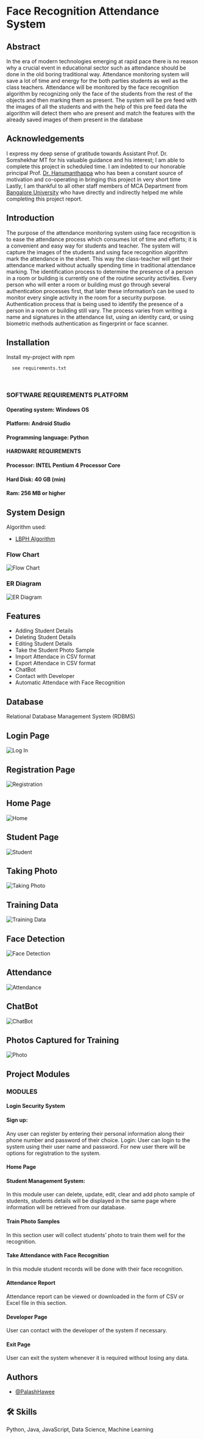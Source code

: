 
# Face Recognition Attendance System





## Abstract
In the era of modern technologies emerging at rapid pace there is no reason why a crucial event in educational sector such as attendance should be done in the old boring traditional way.
Attendance monitoring system will save a lot of time and energy for the both parties students as well as the class teachers. Attendance will be monitored by the face recognition algorithm by recognizing only the face of the students from the rest of the objects and then marking them as present. The system will be pre feed with the images of all the students and with the help of this pre feed data the algorithm will detect them who are present and match the features with the already saved images of them present in the database

## Acknowledgements


I express my deep sense of gratitude towards Assistant Prof. Dr. Somshekhar MT for his valuable guidance and his interest; I am able to complete this project in scheduled time.
 I am indebted to our honorable principal Prof. [Dr. Hanumanthappa](https://eng.bangaloreuniversity.ac.in/wp-content/uploads/2016/09/MCA-HANUMANTHAPPA-M-CV-16092016.pdf) who has been a constant source of motivation and co-operating in bringing this project in very short time
Lastly, I am thankful to all other staff members of MCA Department from [Bangalore University](https://eng.bangaloreuniversity.ac.in/) who have directly and indirectly helped me while completing this project report.

## Introduction

The purpose of the attendance monitoring system using face recognition is to ease the attendance process which consumes lot of time and efforts; it is a convenient and easy way for students and teacher. The system will capture the images of the students and using face recognition algorithm mark the attendance in the sheet. This way the class-teacher will get their attendance marked without actually spending time in traditional attendance marking.
The identification process to determine the presence of a person in a room or building is currently one of the routine security activities. Every person who will enter a room or building must go through several authentication processes first, that later these information’s can be used to monitor every single activity in the room for a security purpose. Authentication process that is being used to identify the presence of a person in a room or building still vary. The process varies from writing a name and signatures in the attendance list, using an identity card, or using biometric methods authentication as fingerprint or face scanner.

## Installation

Install my-project with npm

```bash
  see requirements.txt

  
```
### SOFTWARE REQUIREMENTS PLATFORM

#### Operating system: Windows OS
#### Platform: Android Studio
#### Programming language: Python

#### HARDWARE REQUIREMENTS

#### Processor: INTEL Pentium 4 Processor Core
#### Hard Disk: 40 GB (min)
#### Ram: 256 MB or higher


## System Design

Algorithm used:

- [LBPH Algorithm](https://towardsdatascience.com/face-recognition-how-lbph-works-90ec258c3d6b)
 
### Flow Chart


![Flow Chart](https://github.com/PalashHawee/Face-Recognition-System/blob/main/Flow%20chart%20Final.png)

### ER Diagram
![ER Diagram](https://github.com/PalashHawee/Face-Recognition-System/blob/main/ER%20Diagram.png)

## Features

- Adding Student Details
- Deleting Student Details
- Editing Student Details
- Take the Student Photo Sample
- Import Attendace in CSV format
- Export Attendace in CSV format
- ChatBot
- Contact with Developer
- Automatic Attendace with Face Recognition


## Database

Relational Database Management System (RDBMS)


## Login Page

![Log In](https://github.com/PalashHawee/Face-Recognition-System/blob/main/Screen%20Shots%20Output/Login/log.PNG)

## Registration Page

![Registration](https://github.com/PalashHawee/Face-Recognition-System/blob/main/Screen%20Shots%20Output/Register/register.PNG)

## Home Page 

![Home](https://github.com/PalashHawee/Face-Recognition-System/blob/main/Screen%20Shots%20Output/Home/home.PNG)

## Student Page

![Student](https://github.com/PalashHawee/Face-Recognition-System/blob/main/Screen%20Shots%20Output/Student/st.PNG)

## Taking Photo

![Taking Photo](https://github.com/PalashHawee/Face-Recognition-System/blob/main/Screen%20Shots%20Output/Taking%20photo/take.PNG)

## Training Data

![Training Data](https://github.com/PalashHawee/Face-Recognition-System/blob/main/Screen%20Shots%20Output/Training%20data/tr3.PNG)

## Face Detection

![Face Detection](https://github.com/PalashHawee/Face-Recognition-System/blob/main/Screen%20Shots%20Output/Training%20data/tr3.PNG)


## Attendance

![Attendance](https://github.com/PalashHawee/Face-Recognition-System/blob/main/Screen%20Shots%20Output/Attendance/at01.PNG)

## ChatBot

![ChatBot](https://github.com/PalashHawee/Face-Recognition-System/blob/main/Screen%20Shots%20Output/ChatBot/cht.PNG)
## Photos Captured for Training

![Photo](https://github.com/PalashHawee/Face-Recognition-System/blob/main/Screen%20Shots%20Output/Attendance/at01.PNG)


## Project Modules

### MODULES
#### Login Security System
#### Sign up:
Any user can register by entering their personal information along their phone number and password of their choice.
Login:
User can login to the system using their user name and password. For new user there will be options for registration to the system.
#### Home Page
#### Student Management System:
In this module user can delete, update, edit, clear and add photo sample of students, students details will be displayed in the same page where information will be retrieved from our database.
#### Train Photo Samples
In this section user will collect students’ photo to train them well for the recognition.
#### Take Attendance with Face Recognition
In this module student records will be done with their face recognition.
#### Attendance Report
Attendance report can be viewed or downloaded in the form of CSV or Excel file in this section.
#### Developer Page
User can contact with the developer of the system if necessary.
#### Exit Page
User can exit the system whenever it is required without losing any data.







## Authors

- [@PalashHawee](https://github.com/PalashHawee)


## 🛠 Skills
Python, Java, JavaScript, Data Science, Machine Learning

